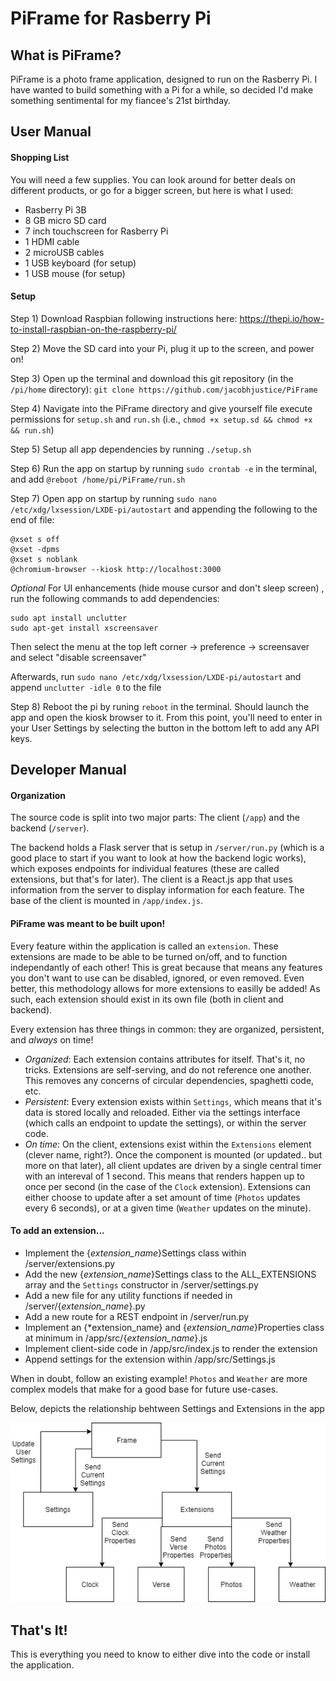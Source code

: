 # PiFrame for Rasberry Pi
## What is PiFrame?
PiFrame is a photo frame application, designed to run on the Rasberry Pi. I have wanted to build something with a Pi for a while, so decided I'd make something sentimental for my fiancee's 21st birthday.

## User Manual
#### Shopping List
You will need a few supplies. You can look around for better deals on different products, or go for a bigger screen, but here is what I used:
- Rasberry Pi 3B
- 8 GB micro SD card 
- 7 inch touchscreen for Rasberry Pi
- 1 HDMI cable
- 2 microUSB cables
- 1 USB keyboard (for setup)
- 1 USB mouse (for setup)

#### Setup
Step 1) Download Raspbian following instructions here: https://thepi.io/how-to-install-raspbian-on-the-raspberry-pi/

Step 2) Move the SD card into your Pi, plug it up to the screen, and power on!

Step 3) Open up the terminal and download this git repository (in the `/pi/home` directory): `git clone https://github.com/jacobhjustice/PiFrame`

Step 4) Navigate into the PiFrame directory and give yourself file execute permissions for `setup.sh` and `run.sh` (i.e., `chmod +x setup.sd && chmod +x && run.sh`)

Step 5) Setup all app dependencies by running `./setup.sh`

Step 6) Run the app on startup by running `sudo crontab -e` in the terminal, and add `@reboot /home/pi/PiFrame/run.sh`

Step 7) Open app on startup by running  `sudo nano /etc/xdg/lxsession/LXDE-pi/autostart` and appending the following to the end of file:
```
@xset s off
@xset -dpms
@xset s noblank
@chromium-browser --kiosk http://localhost:3000
```

*Optional* For UI enhancements (hide mouse cursor and don't sleep screen) , run the following commands to add dependencies:
```
sudo apt install unclutter
sudo apt-get install xscreensaver
```

Then select the menu at the top left corner -> preference -> screensaver and select "disable screensaver"

Afterwards, run `sudo nano /etc/xdg/lxsession/LXDE-pi/autostart` and append `unclutter -idle 0` to the file

Step 8) Reboot the pi by runing `reboot` in the terminal. Should launch the app and open the kiosk browser to it. From this point, you'll need to enter in your User Settings by selecting the button in the bottom left to add any API keys.

## Developer Manual
#### Organization
The source code is split into two major parts: The client (`/app`) and the backend (`/server`). 

The backend holds a Flask server that is setup in `/server/run.py` (which is a good place to start if you want to look at how the backend logic works), which exposes endpoints for individual features (these are called extensions, but that's for later). The client is a React.js app that uses information from the server to display information for each feature. The base of the client is mounted in `/app/index.js`.

#### PiFrame was meant to be built upon!
Every feature within the application is called an `extension`. These extensions are made to be able to be turned on/off, and to function independantly of each other! This is great because that means any features you don't want to use can be disabled, ignored, or even removed. Even better, this methodology allows for more extensions to easilly be added! As such, each extension should exist in its own file (both in client and backend).

Every extension has three things in common: they are organized, persistent, and *always* on time! 
- *Organized*: Each extension contains attributes for itself. That's it, no tricks. Extensions are self-serving, and do not reference one another. This removes any concerns of circular dependencies, spaghetti code, etc.
- *Persistent*: Every extension exists within `Settings`, which means that it's data is stored locally and reloaded. Either via the settings interface (which calls an endpoint to update the settings), or within the server code.
- *On time*: On the client, extensions exist within the `Extensions` element (clever name, right?). Once the component is mounted (or updated.. but more on that later), all client updates are driven by a single central timer with an intereval of 1 second. This means that renders happen up to once per second (in the case of the `Clock` extension). Extensions can either choose to update after a set amount of time (`Photos` updates every 6 seconds), or at a given time (`Weather` updates on the minute).

#### To add an extension...
- Implement the {*extension_name*}Settings class within /server/extensions.py
- Add the new {*extension_name*}Settings class to the ALL_EXTENSIONS array and the `Settings` constructor in /server/settings.py 
- Add a new file for any utility functions if needed in /server/{*extension_name*}.py
- Add a new route for a REST endpoint in /server/run.py
- Implement an {*extension_name} and {*extension_name*}Properties class at minimum in /app/src/{*extension_name*}.js
- Implement client-side code in /app/src/index.js to render the extension
- Append settings for the extension within /app/src/Settings.js

When in doubt, follow an existing example! `Photos` and `Weather` are more complex models that make for a good base for future use-cases.

Below, depicts the relationship behtween Settings and Extensions in the app

![](piframe_client.png)

## That's It!
This is everything you need to know to either dive into the code or install the application.
